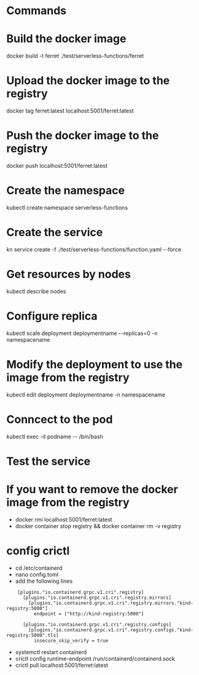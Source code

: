 # Commands
# Build the docker image
docker build -t ferret ./test/serverless-functions/ferret
# Upload the docker image to the registry
docker tag ferret:latest localhost:5001/ferret:latest

# Push the docker image to the registry
docker push localhost:5001/ferret:latest

# Create the namespace
kubectl create namespace serverless-functions
# Create the service
kn service create -f ./test/serverless-functions/function.yaml --force
# Get resources by nodes
kubectl describe nodes

# Configure replica
kubectl scale deployment deploymentname --replicas=0 -n namespacename

# Modify the deployment to use the image from the registry
kubectl edit deployment deploymentname -n namespacename

# Conncect to the pod
kubectl exec -it podname -- /bin/bash
# Test the service


# If you want to remove the docker image from the registry
- docker rmi localhost:5001/ferret:latest
- docker container stop registry && docker container rm -v registry

# config crictl
- cd /etc/containerd
- nano config.toml
- add the following lines
```
    [plugins."io.containerd.grpc.v1.cri".registry]
      [plugins."io.containerd.grpc.v1.cri".registry.mirrors]
        [plugins."io.containerd.grpc.v1.cri".registry.mirrors."kind-registry:5000"]
          endpoint = ["http://kind-registry:5000"]

      [plugins."io.containerd.grpc.v1.cri".registry.configs]
        [plugins."io.containerd.grpc.v1.cri".registry.configs."kind-registry:5000".tls]
          insecure_skip_verify = true
```
- systemctl restart containerd
- crictl config runtime-endpoint /run/containerd/containerd.sock
- crictl pull localhost:5001/ferret:latest
